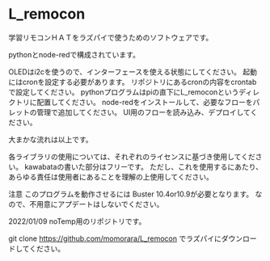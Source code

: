 # L_remocon
学習リモコンＨＡＴをラズパイで使うためのソフトウェアです。

pythonとnode-redで構成されています。

OLEDはi2cを使うので、インターフェースを使える状態にしてください。
起動にはcronを設定する必要があります。
リポジトリにあるcronの内容をcrontabで設定してください。
pythonプログラムはpiの直下にL_remoconというディレクトリに配置してください。
node-redをインストールして、必要なフローをパレットの管理で追加してください。
UI用のフローを読み込み、デプロイしてください。

大まかな流れは以上です。

各ライブラリの使用については、それぞれのライセンスに基づき使用してください。
kawabataの書いた部分はフリーです。
ただし、これを使用するにあたり、あらゆる責任は使用者にあることを理解の上使用してください。

注意
このプログラムを動作させるには
Buster 10.4or10.9が必要となります。
なので、不用意にアプデートはしないでください。


2022/01/09  noTemp用のリポジトリです。　

git clone https://github.com/momorara/L_remocon でラズパイにダウンロードしてください。
